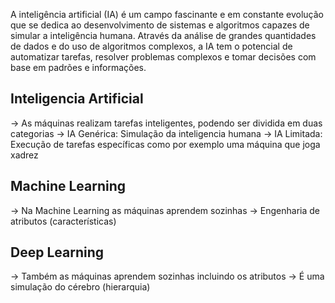 A inteligência artificial (IA) é um campo fascinante e em constante evolução que se dedica ao desenvolvimento de sistemas e algoritmos capazes de simular a inteligência humana. Através da análise de grandes quantidades de dados e do uso de algoritmos complexos, a IA tem o potencial de automatizar tarefas, resolver problemas complexos e tomar decisões com base em padrões e informações.

## Inteligencia Artificial
-> As máquinas realizam tarefas inteligentes, podendo ser dividida em duas categorias
-> IA Genérica: Simulação da inteligencia humana
-> IA Limitada: Execução de tarefas específicas como por exemplo uma máquina que joga xadrez

## Machine Learning
-> Na Machine Learning as máquinas aprendem sozinhas
-> Engenharia de atributos (características)

## Deep Learning
-> Também as máquinas aprendem sozinhas incluindo os atributos
-> É uma simulação do cérebro (hierarquia) 


